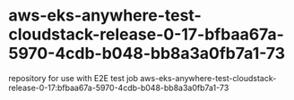 # aws-eks-anywhere-test-cloudstack-release-0-17-bfbaa67a-5970-4cdb-b048-bb8a3a0fb7a1-73
repository for use with E2E test job aws-eks-anywhere-test-cloudstack-release-0-17:bfbaa67a-5970-4cdb-b048-bb8a3a0fb7a1-73
